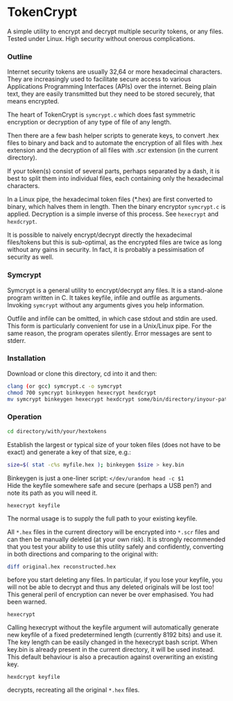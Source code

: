 # TokenCrypt

A simple utility to encrypt and decrypt multiple security tokens, or any files.
Tested under Linux. High security without onerous complications.

### Outline

Internet security tokens are usually 32,64 or more hexadecimal characters. 
They are increasingly used to facilitate secure access to various 
Applications Programming Interfaces (APIs) over the internet. Being plain text,
they are easily transmitted but they need to be stored securely, that means encrypted.

The heart of TokenCrypt is `symcrypt.c` which does fast symmetric 
encryption or decryption of any type of file of any length. 

Then there are a few 
bash helper scripts to generate keys, to convert .hex files to binary and back and
to automate the encryption of all files with .hex extension and the decryption of
all files with .scr extension (in the current directory).

If your token(s) consist of several parts, perhaps separated by a dash, 
it is best to split them into individual files, each containing only the hexadecimal characters.

In a Linux pipe, the hexadecimal token files (*.hex) are first converted to binary, 
which halves them in length. Then the binary encryptor `symcrypt.c` is applied.
Decryption is a simple inverse of this process. See `hexecrypt` and `hexdcrypt`.

It is possible to naively encrypt/decrypt directly the hexadecimal files/tokens
but this is sub-optimal, as the encrypted files are twice as long without any gains
in security. In fact, it is probably a pessimisation of security as well.

### Symcrypt

Symcrypt is a general utility to encrypt/decrypt any files.
It is a stand-alone program written in C. It takes keyfile, infile and outfile as arguments.
Invoking `symcrypt` without any arguments gives you help information.

Outfile and infile can be omitted, in which case stdout and stdin are used. 
This form is particularly convenient for use in a Unix/Linux pipe. 
For the same reason, the program operates silently. Error messages are sent to stderr.

### Installation

Download or clone this directory, cd into it and then:

```bash
clang (or gcc) symcrypt.c -o symcrypt  
chmod 700 symcrypt binkeygen hexecrypt hexdcrypt 
mv symcrypt binkeygen hexecrypt hexdcrypt some/bin/directory/inyour-path
```

### Operation

```bash
cd directory/with/your/hextokens
```

Establish the largest or typical size of your token files (does not have to be exact) and generate a key of
that size, e.g.: 
```bash 
size=$( stat -c%s myfile.hex ); binkeygen $size > key.bin
```
Binkeygen is just a one-liner script:  `</dev/urandom head -c $1`  
Hide the keyfile somewhere safe and secure (perhaps a USB pen?) and note its path as you will need it.
  
`hexecrypt keyfile`
  
The normal usage is to supply the full path to your existing keyfile.
 
All `*.hex` files in the current directory will be encrypted into `*.scr` files and
can then be manually deleted (at your own risk). It is strongly recommended that you test your ability to use this utility safely and confidently, converting in both directions and comparing to the original with:

```bash
diff original.hex reconstructed.hex
```

before you start deleting any files. 
In particular, if you lose your keyfile, you will not be able to decrypt and thus any
deleted originals will be lost too! 
This general peril of encryption can never be over emphasised. You had been warned.

`hexecrypt`

Calling hexecrypt without the keyfile argument will automatically generate 
new keyfile of a fixed predetermined length (currently 8192 bits) and use it.
The key length can be easily changed in the hexecrypt bash script.
When key.bin is already present in the current directory, it will be used instead.
This default behaviour is also a precaution against overwriting an existing key.

`hexdcrypt keyfile`

decrypts, recreating all the original `*.hex` files.
